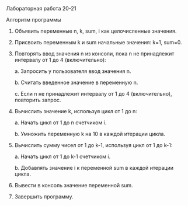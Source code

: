 Лабораторная работа 20-21

Алгоритм программы

1. Объявить переменные n, k, sum, i как целочисленные значения.
2. Присвоить переменным k и sum начальные значения: k=1, sum=0.
3. Повторять ввод значения n из консоли, пока n не принадлежит интервалу от 1 до 4 (включительно): 
   
   a. Запросить у пользователя ввод значения n.
   
   b. Считать введенное значение в переменную n.
   
   c. Если n не принадлежит интервалу от 1 до 4 (включительно), повторить запрос.
   
4. Вычислить значение k, используя цикл от 1 до n: 
   
   a. Начать цикл от 1 до n счетчиком i.
   
   b. Умножить переменную k на 10 в каждой итерации цикла.
   
5. Вычислить сумму чисел от 1 до k-1, используя цикл от 1 до k-1: 
   
   a. Начать цикл от 1 до k-1 счетчиком i.
   
   b. Добавлять значение i к переменной sum в каждой итерации цикла.
   
6. Вывести в консоль значение переменной sum.
7. Завершить программу.
